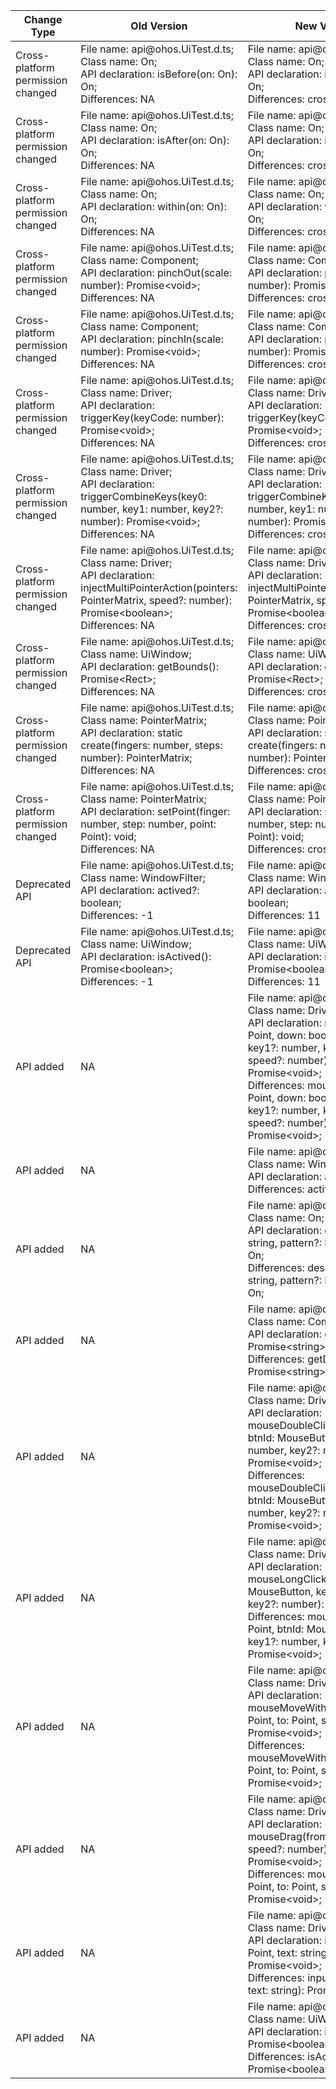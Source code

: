 | Change Type | Old Version | New Version | d.ts File |
| ---- | ------ | ------ | -------- |
|Cross-platform permission changed|File name: api\@ohos.UiTest.d.ts;<br>Class name: On;<br>API declaration: isBefore(on: On): On;<br>Differences: NA|File name: api\@ohos.UiTest.d.ts;<br>Class name: On;<br>API declaration: isBefore(on: On): On;<br>Differences: crossplatform|api\@ohos.UiTest.d.ts|
|Cross-platform permission changed|File name: api\@ohos.UiTest.d.ts;<br>Class name: On;<br>API declaration: isAfter(on: On): On;<br>Differences: NA|File name: api\@ohos.UiTest.d.ts;<br>Class name: On;<br>API declaration: isAfter(on: On): On;<br>Differences: crossplatform|api\@ohos.UiTest.d.ts|
|Cross-platform permission changed|File name: api\@ohos.UiTest.d.ts;<br>Class name: On;<br>API declaration: within(on: On): On;<br>Differences: NA|File name: api\@ohos.UiTest.d.ts;<br>Class name: On;<br>API declaration: within(on: On): On;<br>Differences: crossplatform|api\@ohos.UiTest.d.ts|
|Cross-platform permission changed|File name: api\@ohos.UiTest.d.ts;<br>Class name: Component;<br>API declaration: pinchOut(scale: number): Promise\<void>;<br>Differences: NA|File name: api\@ohos.UiTest.d.ts;<br>Class name: Component;<br>API declaration: pinchOut(scale: number): Promise\<void>;<br>Differences: crossplatform|api\@ohos.UiTest.d.ts|
|Cross-platform permission changed|File name: api\@ohos.UiTest.d.ts;<br>Class name: Component;<br>API declaration: pinchIn(scale: number): Promise\<void>;<br>Differences: NA|File name: api\@ohos.UiTest.d.ts;<br>Class name: Component;<br>API declaration: pinchIn(scale: number): Promise\<void>;<br>Differences: crossplatform|api\@ohos.UiTest.d.ts|
|Cross-platform permission changed|File name: api\@ohos.UiTest.d.ts;<br>Class name: Driver;<br>API declaration: triggerKey(keyCode: number): Promise\<void>;<br>Differences: NA|File name: api\@ohos.UiTest.d.ts;<br>Class name: Driver;<br>API declaration: triggerKey(keyCode: number): Promise\<void>;<br>Differences: crossplatform|api\@ohos.UiTest.d.ts|
|Cross-platform permission changed|File name: api\@ohos.UiTest.d.ts;<br>Class name: Driver;<br>API declaration: triggerCombineKeys(key0: number, key1: number, key2?: number): Promise\<void>;<br>Differences: NA|File name: api\@ohos.UiTest.d.ts;<br>Class name: Driver;<br>API declaration: triggerCombineKeys(key0: number, key1: number, key2?: number): Promise\<void>;<br>Differences: crossplatform|api\@ohos.UiTest.d.ts|
|Cross-platform permission changed|File name: api\@ohos.UiTest.d.ts;<br>Class name: Driver;<br>API declaration: injectMultiPointerAction(pointers: PointerMatrix, speed?: number): Promise\<boolean>;<br>Differences: NA|File name: api\@ohos.UiTest.d.ts;<br>Class name: Driver;<br>API declaration: injectMultiPointerAction(pointers: PointerMatrix, speed?: number): Promise\<boolean>;<br>Differences: crossplatform|api\@ohos.UiTest.d.ts|
|Cross-platform permission changed|File name: api\@ohos.UiTest.d.ts;<br>Class name: UiWindow;<br>API declaration: getBounds(): Promise\<Rect>;<br>Differences: NA|File name: api\@ohos.UiTest.d.ts;<br>Class name: UiWindow;<br>API declaration: getBounds(): Promise\<Rect>;<br>Differences: crossplatform|api\@ohos.UiTest.d.ts|
|Cross-platform permission changed|File name: api\@ohos.UiTest.d.ts;<br>Class name: PointerMatrix;<br>API declaration: static create(fingers: number, steps: number): PointerMatrix;<br>Differences: NA|File name: api\@ohos.UiTest.d.ts;<br>Class name: PointerMatrix;<br>API declaration: static create(fingers: number, steps: number): PointerMatrix;<br>Differences: crossplatform|api\@ohos.UiTest.d.ts|
|Cross-platform permission changed|File name: api\@ohos.UiTest.d.ts;<br>Class name: PointerMatrix;<br>API declaration: setPoint(finger: number, step: number, point: Point): void;<br>Differences: NA|File name: api\@ohos.UiTest.d.ts;<br>Class name: PointerMatrix;<br>API declaration: setPoint(finger: number, step: number, point: Point): void;<br>Differences: crossplatform|api\@ohos.UiTest.d.ts|
|Deprecated API|File name: api\@ohos.UiTest.d.ts;<br>Class name: WindowFilter;<br>API declaration: actived?: boolean;<br>Differences: -1|File name: api\@ohos.UiTest.d.ts;<br>Class name: WindowFilter;<br>API declaration: actived?: boolean;<br>Differences: 11|api\@ohos.UiTest.d.ts|
|Deprecated API|File name: api\@ohos.UiTest.d.ts;<br>Class name: UiWindow;<br>API declaration: isActived(): Promise\<boolean>;<br>Differences: -1|File name: api\@ohos.UiTest.d.ts;<br>Class name: UiWindow;<br>API declaration: isActived(): Promise\<boolean>;<br>Differences: 11|api\@ohos.UiTest.d.ts|
|API added|NA|File name: api\@ohos.UiTest.d.ts;<br>Class name: Driver;<br>API declaration: mouseScroll(p: Point, down: boolean, d: number, key1?: number, key2?: number, speed?: number): Promise\<void>;<br>Differences: mouseScroll(p: Point, down: boolean, d: number, key1?: number, key2?: number, speed?: number): Promise\<void>;|api\@ohos.UiTest.d.ts|
|API added|NA|File name: api\@ohos.UiTest.d.ts;<br>Class name: WindowFilter;<br>API declaration: active?: boolean;<br>Differences: active?: boolean;|api\@ohos.UiTest.d.ts|
|API added|NA|File name: api\@ohos.UiTest.d.ts;<br>Class name: On;<br>API declaration: description(val: string, pattern?: MatchPattern): On;<br>Differences: description(val: string, pattern?: MatchPattern): On;|api\@ohos.UiTest.d.ts|
|API added|NA|File name: api\@ohos.UiTest.d.ts;<br>Class name: Component;<br>API declaration: getDescription(): Promise\<string>;<br>Differences: getDescription(): Promise\<string>;|api\@ohos.UiTest.d.ts|
|API added|NA|File name: api\@ohos.UiTest.d.ts;<br>Class name: Driver;<br>API declaration: mouseDoubleClick(p: Point, btnId: MouseButton, key1?: number, key2?: number): Promise\<void>;<br>Differences: mouseDoubleClick(p: Point, btnId: MouseButton, key1?: number, key2?: number): Promise\<void>;|api\@ohos.UiTest.d.ts|
|API added|NA|File name: api\@ohos.UiTest.d.ts;<br>Class name: Driver;<br>API declaration: mouseLongClick(p: Point, btnId: MouseButton, key1?: number, key2?: number): Promise\<void>;<br>Differences: mouseLongClick(p: Point, btnId: MouseButton, key1?: number, key2?: number): Promise\<void>;|api\@ohos.UiTest.d.ts|
|API added|NA|File name: api\@ohos.UiTest.d.ts;<br>Class name: Driver;<br>API declaration: mouseMoveWithTrack(from: Point, to: Point, speed?: number): Promise\<void>;<br>Differences: mouseMoveWithTrack(from: Point, to: Point, speed?: number): Promise\<void>;|api\@ohos.UiTest.d.ts|
|API added|NA|File name: api\@ohos.UiTest.d.ts;<br>Class name: Driver;<br>API declaration: mouseDrag(from: Point, to: Point, speed?: number): Promise\<void>;<br>Differences: mouseDrag(from: Point, to: Point, speed?: number): Promise\<void>;|api\@ohos.UiTest.d.ts|
|API added|NA|File name: api\@ohos.UiTest.d.ts;<br>Class name: Driver;<br>API declaration: inputText(p: Point, text: string): Promise\<void>;<br>Differences: inputText(p: Point, text: string): Promise\<void>;|api\@ohos.UiTest.d.ts|
|API added|NA|File name: api\@ohos.UiTest.d.ts;<br>Class name: UiWindow;<br>API declaration: isActive(): Promise\<boolean>;<br>Differences: isActive(): Promise\<boolean>;|api\@ohos.UiTest.d.ts|
